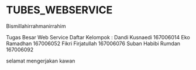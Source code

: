# TUBES_WEBSERVICE
Bismillahirrahmanirrahim

Tugas Besar Web Service
Daftar Kelompok :
Dandi Kusnaedi      167006014
Eko Ramadhan        167006052 
Fikri Firjatullah   167006076 
Suban Habibi Rumdan 167006092


selamat mengerjakan kawan

